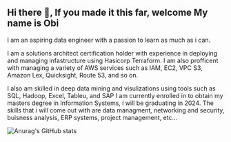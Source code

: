 ## Hi there 👋, If you made it this far, welcome My name is Obi
I am an aspiring data engineer with a passion to learn as much as i can.

I am a solutions architect certification holder with experience in deploying and managing infastructure using Hasicorp Terraform. 
I am also profficent with managing a variety of AWS services such as IAM, EC2, VPC S3, Amazon Lex, Quicksight, Route 53, and so on.

I also am skilled in deep data mining and visulizations using tools such as SQL, Hadoop, Excel, Tableu, and SAP
I am currently enrolled in to obtain my masters degree in Information Systems, i will be graduating in 2024. The skills that i will come out with are 
data managment, networking and security, buisness analysis, ERP systems, project management, etc...

![Anurag's GitHub stats](https://github-readme-stats.vercel.app/api?username=Obi256&theme=synthwave_icons=true)

